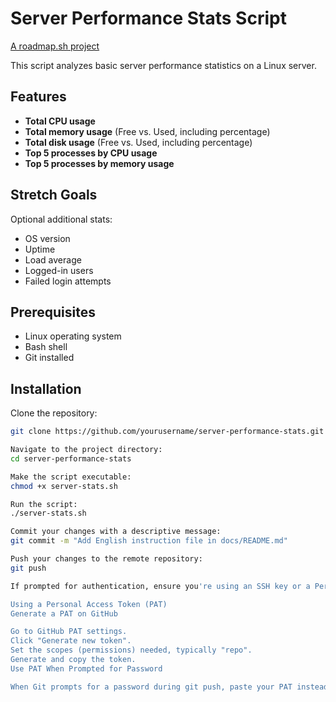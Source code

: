 # Server Performance Stats Script

[A roadmap.sh project](https://roadmap.sh/projects/server-stats)

This script analyzes basic server performance statistics on a Linux server.

## Features

- **Total CPU usage**
- **Total memory usage** (Free vs. Used, including percentage)
- **Total disk usage** (Free vs. Used, including percentage)
- **Top 5 processes by CPU usage**
- **Top 5 processes by memory usage**

## Stretch Goals

Optional additional stats:
- OS version
- Uptime
- Load average
- Logged-in users
- Failed login attempts

## Prerequisites

- Linux operating system
- Bash shell
- Git installed

## Installation

Clone the repository:

```bash
git clone https://github.com/yourusername/server-performance-stats.git

Navigate to the project directory:
cd server-performance-stats

Make the script executable:
chmod +x server-stats.sh

Run the script:
./server-stats.sh

Commit your changes with a descriptive message:
git commit -m "Add English instruction file in docs/README.md"

Push your changes to the remote repository:
git push

If prompted for authentication, ensure you're using an SSH key or a Personal Access Token instead of your password

Using a Personal Access Token (PAT)
Generate a PAT on GitHub

Go to GitHub PAT settings.
Click "Generate new token".
Set the scopes (permissions) needed, typically "repo".
Generate and copy the token.
Use PAT When Prompted for Password

When Git prompts for a password during git push, paste your PAT instead of your password.

